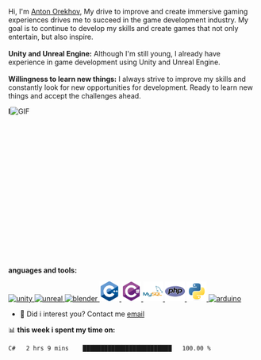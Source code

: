 Hi, I'm [Anton Orekhov](https://www.linkedin.com/in/anton-orekhov-803434278/), My drive to improve and create immersive gaming experiences drives me to succeed in the game development industry. My goal is to continue to develop my skills and create games that not only entertain, but also inspire.
<br> <br> <b>Unity and Unreal Engine:</b> Although I'm still young, I already have experience in game development using Unity and Unreal Engine.
<br> <br> <b>Willingness to learn new things:</b> I always strive to improve my skills and constantly look for new opportunities for development. Ready to learn new things and accept the challenges ahead.

<img align="right" alt="GIF" src="https://camo.githubusercontent.com/4b4df584eeadbc833d9e3977f1866f1fbbe5fe10210a2d4500219bcd90f021b7/68747470733a2f2f6d69726f2e6d656469756d2e636f6d2f76322f726573697a653a6669743a3634302f312a5a53566d57476363317765454e6230536861775778772e676966" width="500" height="320" />

**languages and tools:**  

<p align="left"> 
   <a href="https://unity.com/" target="_blank" rel="noreferrer">
    <img src="https://www.vectorlogo.zone/logos/unity3d/unity3d-icon.svg" alt="unity" width="40" height="40"/>
  </a> 
  <a href="https://unrealengine.com/" target="_blank" rel="noreferrer"> 
    <img src="https://raw.githubusercontent.com/kenangundogan/fontisto/036b7eca71aab1bef8e6a0518f7329f13ed62f6b/icons/svg/brand/unreal-engine.svg" alt="unreal" width="40" height="40"/>
  </a>
  <a href="https://www.blender.org/" target="_blank" rel="noreferrer"> 
    <img src="https://download.blender.org/branding/community/blender_community_badge_white.svg" alt="blender" width="40" height="40"/> 
  </a> 
  <a href="https://www.w3schools.com/cpp/" target="_blank" rel="noreferrer"> 
    <img src="https://raw.githubusercontent.com/devicons/devicon/master/icons/cplusplus/cplusplus-original.svg" alt="cplusplus" width="40" height="40"/>
  </a> 
  <a href="https://www.w3schools.com/cs/" target="_blank" rel="noreferrer"> 
    <img src="https://raw.githubusercontent.com/devicons/devicon/master/icons/csharp/csharp-original.svg" alt="csharp" width="40" height="40"/>
  </a> 
  <a href="https://www.mysql.com/" target="_blank" rel="noreferrer"> 
    <img src="https://raw.githubusercontent.com/devicons/devicon/master/icons/mysql/mysql-original-wordmark.svg" alt="mysql" width="40" height="40"/>
  </a> 
  <a href="https://www.php.net" target="_blank" rel="noreferrer"> 
    <img src="https://raw.githubusercontent.com/devicons/devicon/master/icons/php/php-original.svg" alt="php" width="40" height="40"/>
  </a> 
  <a href="https://www.python.org" target="_blank" rel="noreferrer"> 
    <img src="https://raw.githubusercontent.com/devicons/devicon/master/icons/python/python-original.svg" alt="python" width="40" height="40"/>
  </a> 
  <a href="https://www.arduino.cc/" target="_blank" rel="noreferrer"> 
    <img src="https://cdn.worldvectorlogo.com/logos/arduino-1.svg" alt="arduino" width="40" height="40"/> 
  </a>
</p>


- 💼 Did i interest you? Contact me [email](mailto:anton3103@outlook.com)


📊 **this week i spent my time on:**
<!--START_SECTION:waka-->

```txt
C#   2 hrs 9 mins    █████████████████████████   100.00 %
```

<!--END_SECTION:waka-->
